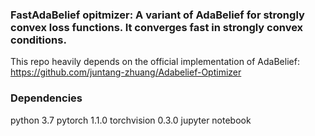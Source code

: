### FastAdaBelief opitmizer: A variant of AdaBelief for strongly convex loss functions. It converges fast in strongly convex conditions.


This repo heavily depends on the official implementation of AdaBelief: https://github.com/juntang-zhuang/Adabelief-Optimizer


### Dependencies
python 3.7
pytorch 1.1.0
torchvision 0.3.0
jupyter notebook 
